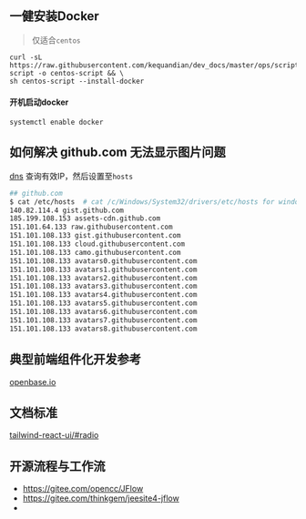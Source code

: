 ## 一健安装Docker
> 仅适合`centos`
```
curl -sL https://raw.githubusercontent.com/kequandian/dev_docs/master/ops/scripts/centos-script -o centos-script && \ 
sh centos-script --install-docker
```
#### 开机启动docker
```
systemctl enable docker
```


## 如何解决 github.com 无法显示图片问题
[dns](http://tool.chinaz.com/dns?type=1&host=github.com) 查询有效IP，然后设置至`hosts`
>
```sh
## github.com
$ cat /etc/hosts  # cat /c/Windows/System32/drivers/etc/hosts for windows
140.82.114.4 gist.github.com
185.199.108.153 assets-cdn.github.com
151.101.64.133 raw.githubusercontent.com
151.101.108.133 gist.githubusercontent.com
151.101.108.133 cloud.githubusercontent.com
151.101.108.133 camo.githubusercontent.com
151.101.108.133 avatars0.githubusercontent.com
151.101.108.133 avatars1.githubusercontent.com
151.101.108.133 avatars2.githubusercontent.com
151.101.108.133 avatars3.githubusercontent.com
151.101.108.133 avatars4.githubusercontent.com
151.101.108.133 avatars5.githubusercontent.com
151.101.108.133 avatars6.githubusercontent.com
151.101.108.133 avatars7.githubusercontent.com
151.101.108.133 avatars8.githubusercontent.com
```

## 典型前端组件化开发参考
[openbase.io](https://openbase.io)

## 文档标准
[tailwind-react-ui/#radio](https://emortlock.github.io/tailwind-react-ui/)


## 开源流程与工作流
- https://gitee.com/opencc/JFlow
- https://gitee.com/thinkgem/jeesite4-jflow
- 
